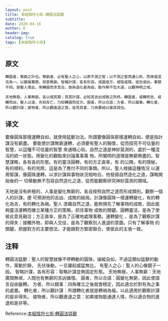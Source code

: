 ```yaml
--- 
layout: post
title: 本經陰符七術.轉圓法猛獸
subtitle:
date: 2020-04-16
author: D
header-img:
catalog: true
tags: [本經陰符七術]
---
```


## 原文
```
轉圓者，無窮之計也。無窮者，必有聖人之心，以原不測之智；以不測之智而通心術，而神道混
沌為一。以變論萬類，說意無窮。智略計謀，各有形容，或圓或方，或陰或陽，或吉或凶，事類
不同。故聖人懷此，用轉圓而求其合。故與造化者為始，動作無不包大道，以觀神明之域。

天地無極，人事無窮，各以成其類；見其計謀，必知其吉凶成敗之所終。轉圓者，或轉而吉，或
轉而凶，聖人以道，先知存亡，乃知轉圓而從方。圓者，所以合語；方者，所以錯事。轉化者，
所以觀計謀；接物者，所以觀進退之意。皆見其會，乃為要結以接其說也。
```
## 译文
要像圓珠那樣運轉自如，就使用猛獸功法。所謂要像圓珠那樣運轉自如，便是指計謀沒有窮盡。
要能使計謀無窮運轉，必須要有聖人的胸懷，從而探究不可估量的智慧，以這種不可估量的智慧
來通曉心術。自然之道是神妙莫測的，處於一種混沌的統一狀態。用變化的觀點來討論萬事萬
物，所闡明的道理是無窮無盡的。智慧謀略，各有各的形態。有的靈活圓轉，有的方正直率，有
的公開，有的隱秘，有的順利，有的兇險，這是為了應付不同的事類。所以，聖人根據這種情況
以運用智謀，像圓珠運轉，以求計謀與事物狀況相吻合。他發揚自然造化之道，謀略開始後的一
切舉動無不包容自然造化之道，從而能觀察研究神妙莫測的領域。

天地是沒有終極的，人事是變化無窮的，各自按照自然之道而形成類別。觀察一個人的計謀，便
可預測他的吉凶、成敗的結局。計謀像圓珠一樣運轉變化，有的轉化為吉，有的轉化為禍。聖人
憑藉自然之道，能夠預先了解事物的成敗，因此能夠靈活運轉而確立某種方正的策略，抓住事物
成敗的關鍵。圓轉靈活，是為了使彼此意見融洽；方正直率，是為了正確地處理事務。運轉變化
，是為了觀察計謀的得失；接觸外物，即與人交往，是為了觀察別人進退的意圖。只有了解事物
的關鍵，把握對方的主要想法，才能跟對方緊密聯合，使彼此的主張一致。
## 注释
轉圓法猛獸：聖人的智慧就像不停轉動的圓珠，操縱自如，不過這類似猛獸的動作，寓動於靜，
先伏後動，一旦躍起威猛無比。
有聖人之心：聖人的心像鏡子一般。
智略計謀，各有形容：智略計謀並無固定形態。
天地無極，人事無窮：天地廣闊無垠，人間也有無窮的吉凶循環。
圓者，所以合語：圓變化無窮，因此使語言自由鏇轉。
方者，所以錯事：四角確立之後就會穩定，因此適合於對有為之事的處置。
轉化者，所以觀計謀：所謂轉化者就是轉禍為福，以此適用於觀察計謀的是非得失。
接物者，所以觀進退之意：如果接物能通達人情，所以適合物的進退和是非等。

Reference:[本經陰符七術·轉圓法猛獸](https://www.arteducation.com.tw/guwen/bookv_3306.html)
